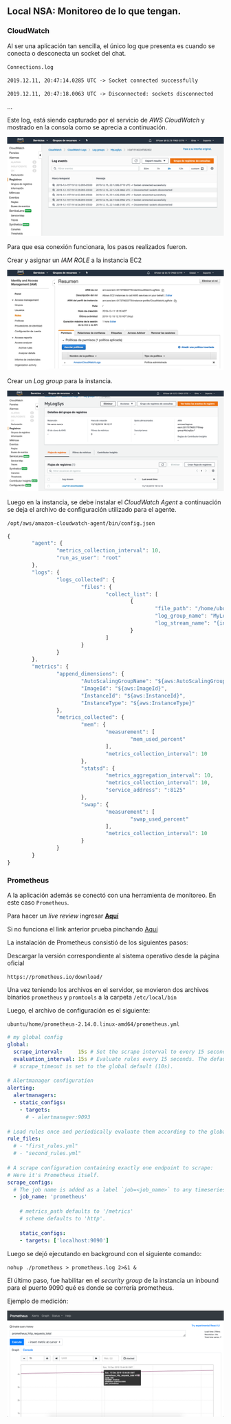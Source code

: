 ## Local NSA: Monitoreo de lo que tengan.

### CloudWatch
Al ser una aplicación tan sencilla, el único log que presenta es cuando se conecta o desconecta un socket del chat. 


`Connections.log`

`2019.12.11, 20:47:14.0285 UTC -> Socket connected successfully`

`2019.12.11, 20:47:18.0063 UTC -> Disconnected: sockets disconnected`

...

Este log, está siendo capturado por el servicio de *AWS CloudWatch* y mostrado en la consola como se aprecia a continuación.

![CloudWatchConsole](awsCloudWatch.png)

Para que esa conexión funcionara, los pasos realizados fueron. 

Crear y asignar un *IAM ROLE* a la instancia EC2

![Role](role.png)

Crear un *Log group* para la instancia. 

![logGroup](logGroup.png)


Luego en la instancia, se debe instalar el *CloudWatch Agent* a continuación se deja el archivo de configuración utilizado para el agente.

`/opt/aws/amazon-cloudwatch-agent/bin/config.json`

```js
{
        "agent": {
                "metrics_collection_interval": 10,
                "run_as_user": "root"
        },
        "logs": {
                "logs_collected": {
                        "files": {
                                "collect_list": [
                                        {
                                                "file_path": "/home/ubuntu/socketchat/connections.log",
                                                "log_group_name": "MyLogSys",
                                                "log_stream_name": "{instance_id}"
                                        }
                                ]
                        }
                }
        },
        "metrics": {
                "append_dimensions": {
                        "AutoScalingGroupName": "${aws:AutoScalingGroupName}",
                        "ImageId": "${aws:ImageId}",
                        "InstanceId": "${aws:InstanceId}",
                        "InstanceType": "${aws:InstanceType}"
                },
                "metrics_collected": {
                        "mem": {
                                "measurement": [
                                        "mem_used_percent"
                                ],
                                "metrics_collection_interval": 10
                        },
                        "statsd": {
                                "metrics_aggregation_interval": 10,
                                "metrics_collection_interval": 10,
                                "service_address": ":8125"
                        },
                        "swap": {
                                "measurement": [
                                        "swap_used_percent"
                                ],
                                "metrics_collection_interval": 10
                        }
                }
        }
}
```
### Prometheus
A la aplicación además se conectó con una herramienta de monitoreo. En este caso `Prometheus`.

Para hacer un *live review* ingresar **[Aquí](http://socketchat.tk:9090/graph)** 

Si no funciona el link anterior prueba pinchando [Aquí](http://ec2-3-136-210-239.us-east-2.compute.amazonaws.com:9090/graph)

La instalación de Prometheus consistió de los siguientes pasos:

Descargar la versión correspondiente al sistema operativo desde la página oficial 

`https://prometheus.io/download/`

Una vez teniendo los archivos en el servidor, se movieron dos archivos binarios `prometheus` y `promtools` a la carpeta `/etc/local/bin`

Luego, el archivo de configuración es el siguiente:

`ubuntu/home/prometheus-2.14.0.linux-amd64/prometheus.yml`
```yml
# my global config
global:
  scrape_interval:     15s # Set the scrape interval to every 15 seconds. Default is every 1 minute.
  evaluation_interval: 15s # Evaluate rules every 15 seconds. The default is every 1 minute.
  # scrape_timeout is set to the global default (10s).

# Alertmanager configuration
alerting:
  alertmanagers:
  - static_configs:
    - targets:
      # - alertmanager:9093

# Load rules once and periodically evaluate them according to the global 'evaluation_interval'.
rule_files:
  # - "first_rules.yml"
  # - "second_rules.yml"

# A scrape configuration containing exactly one endpoint to scrape:
# Here it's Prometheus itself.
scrape_configs:
  # The job name is added as a label `job=<job_name>` to any timeseries scraped from this config.
  - job_name: 'prometheus'

    # metrics_path defaults to '/metrics'
    # scheme defaults to 'http'.

    static_configs:
    - targets: ['localhost:9090']
```

Luego se dejó ejecutando en background con el siguiente comando: 

`nohup ./prometheus > prometheus.log 2>&1 &`

El último paso, fue habilitar en el *security group* de la instancia un inbound para el puerto 9090 qué es donde se correría prometheus.

Ejemplo de medición:

![prometheus](prometheus.png)
